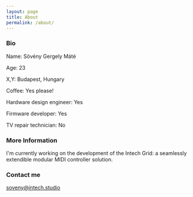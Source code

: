 ```yaml
---
layout: page
title: About
permalink: /about/
---
```

### Bio

Name: Sövény Gergely Máté

Age: 23

X,Y: Budapest, Hungary

Coffee: Yes please!

Hardware design engineer: Yes

Firmware developer: Yes

TV repair technician: No

### More Information

I'm currently working on the development of the Intech Grid: a seamlessly extendible modular MIDI controller solution.

### Contact me

[soveny@intech.studio](mailto:soveny@intech.studio)
